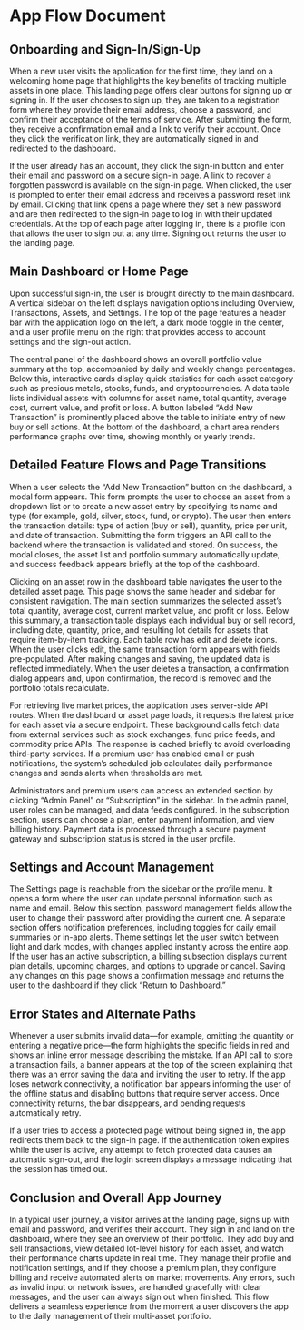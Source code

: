 # App Flow Document

## Onboarding and Sign-In/Sign-Up

When a new user visits the application for the first time, they land on a welcoming home page that highlights the key benefits of tracking multiple assets in one place. This landing page offers clear buttons for signing up or signing in. If the user chooses to sign up, they are taken to a registration form where they provide their email address, choose a password, and confirm their acceptance of the terms of service. After submitting the form, they receive a confirmation email and a link to verify their account. Once they click the verification link, they are automatically signed in and redirected to the dashboard.

If the user already has an account, they click the sign-in button and enter their email and password on a secure sign-in page. A link to recover a forgotten password is available on the sign-in page. When clicked, the user is prompted to enter their email address and receives a password reset link by email. Clicking that link opens a page where they set a new password and are then redirected to the sign-in page to log in with their updated credentials. At the top of each page after logging in, there is a profile icon that allows the user to sign out at any time. Signing out returns the user to the landing page.

## Main Dashboard or Home Page

Upon successful sign-in, the user is brought directly to the main dashboard. A vertical sidebar on the left displays navigation options including Overview, Transactions, Assets, and Settings. The top of the page features a header bar with the application logo on the left, a dark mode toggle in the center, and a user profile menu on the right that provides access to account settings and the sign-out action.

The central panel of the dashboard shows an overall portfolio value summary at the top, accompanied by daily and weekly change percentages. Below this, interactive cards display quick statistics for each asset category such as precious metals, stocks, funds, and cryptocurrencies. A data table lists individual assets with columns for asset name, total quantity, average cost, current value, and profit or loss. A button labeled “Add New Transaction” is prominently placed above the table to initiate entry of new buy or sell actions. At the bottom of the dashboard, a chart area renders performance graphs over time, showing monthly or yearly trends.

## Detailed Feature Flows and Page Transitions

When a user selects the “Add New Transaction” button on the dashboard, a modal form appears. This form prompts the user to choose an asset from a dropdown list or to create a new asset entry by specifying its name and type (for example, gold, silver, stock, fund, or crypto). The user then enters the transaction details: type of action (buy or sell), quantity, price per unit, and date of transaction. Submitting the form triggers an API call to the backend where the transaction is validated and stored. On success, the modal closes, the asset list and portfolio summary automatically update, and success feedback appears briefly at the top of the dashboard.

Clicking on an asset row in the dashboard table navigates the user to the detailed asset page. This page shows the same header and sidebar for consistent navigation. The main section summarizes the selected asset’s total quantity, average cost, current market value, and profit or loss. Below this summary, a transaction table displays each individual buy or sell record, including date, quantity, price, and resulting lot details for assets that require item-by-item tracking. Each table row has edit and delete icons. When the user clicks edit, the same transaction form appears with fields pre-populated. After making changes and saving, the updated data is reflected immediately. When the user deletes a transaction, a confirmation dialog appears and, upon confirmation, the record is removed and the portfolio totals recalculate.

For retrieving live market prices, the application uses server-side API routes. When the dashboard or asset page loads, it requests the latest price for each asset via a secure endpoint. These background calls fetch data from external services such as stock exchanges, fund price feeds, and commodity price APIs. The response is cached briefly to avoid overloading third-party services. If a premium user has enabled email or push notifications, the system’s scheduled job calculates daily performance changes and sends alerts when thresholds are met.

Administrators and premium users can access an extended section by clicking “Admin Panel” or “Subscription” in the sidebar. In the admin panel, user roles can be managed, and data feeds configured. In the subscription section, users can choose a plan, enter payment information, and view billing history. Payment data is processed through a secure payment gateway and subscription status is stored in the user profile.

## Settings and Account Management

The Settings page is reachable from the sidebar or the profile menu. It opens a form where the user can update personal information such as name and email. Below this section, password management fields allow the user to change their password after providing the current one. A separate section offers notification preferences, including toggles for daily email summaries or in-app alerts. Theme settings let the user switch between light and dark modes, with changes applied instantly across the entire app. If the user has an active subscription, a billing subsection displays current plan details, upcoming charges, and options to upgrade or cancel. Saving any changes on this page shows a confirmation message and returns the user to the dashboard if they click “Return to Dashboard.”

## Error States and Alternate Paths

Whenever a user submits invalid data—for example, omitting the quantity or entering a negative price—the form highlights the specific fields in red and shows an inline error message describing the mistake. If an API call to store a transaction fails, a banner appears at the top of the screen explaining that there was an error saving the data and inviting the user to retry. If the app loses network connectivity, a notification bar appears informing the user of the offline status and disabling buttons that require server access. Once connectivity returns, the bar disappears, and pending requests automatically retry.

If a user tries to access a protected page without being signed in, the app redirects them back to the sign-in page. If the authentication token expires while the user is active, any attempt to fetch protected data causes an automatic sign-out, and the login screen displays a message indicating that the session has timed out.

## Conclusion and Overall App Journey

In a typical user journey, a visitor arrives at the landing page, signs up with email and password, and verifies their account. They sign in and land on the dashboard, where they see an overview of their portfolio. They add buy and sell transactions, view detailed lot-level history for each asset, and watch their performance charts update in real time. They manage their profile and notification settings, and if they choose a premium plan, they configure billing and receive automated alerts on market movements. Any errors, such as invalid input or network issues, are handled gracefully with clear messages, and the user can always sign out when finished. This flow delivers a seamless experience from the moment a user discovers the app to the daily management of their multi-asset portfolio.